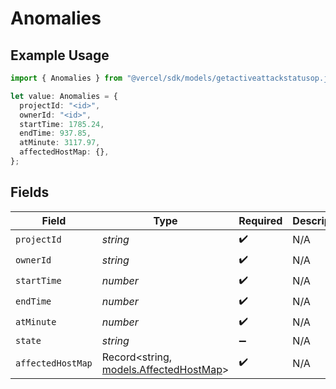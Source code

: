 # Anomalies

## Example Usage

```typescript
import { Anomalies } from "@vercel/sdk/models/getactiveattackstatusop.js";

let value: Anomalies = {
  projectId: "<id>",
  ownerId: "<id>",
  startTime: 1785.24,
  endTime: 937.85,
  atMinute: 3117.97,
  affectedHostMap: {},
};
```

## Fields

| Field                                                                  | Type                                                                   | Required                                                               | Description                                                            |
| ---------------------------------------------------------------------- | ---------------------------------------------------------------------- | ---------------------------------------------------------------------- | ---------------------------------------------------------------------- |
| `projectId`                                                            | *string*                                                               | :heavy_check_mark:                                                     | N/A                                                                    |
| `ownerId`                                                              | *string*                                                               | :heavy_check_mark:                                                     | N/A                                                                    |
| `startTime`                                                            | *number*                                                               | :heavy_check_mark:                                                     | N/A                                                                    |
| `endTime`                                                              | *number*                                                               | :heavy_check_mark:                                                     | N/A                                                                    |
| `atMinute`                                                             | *number*                                                               | :heavy_check_mark:                                                     | N/A                                                                    |
| `state`                                                                | *string*                                                               | :heavy_minus_sign:                                                     | N/A                                                                    |
| `affectedHostMap`                                                      | Record<string, [models.AffectedHostMap](../models/affectedhostmap.md)> | :heavy_check_mark:                                                     | N/A                                                                    |